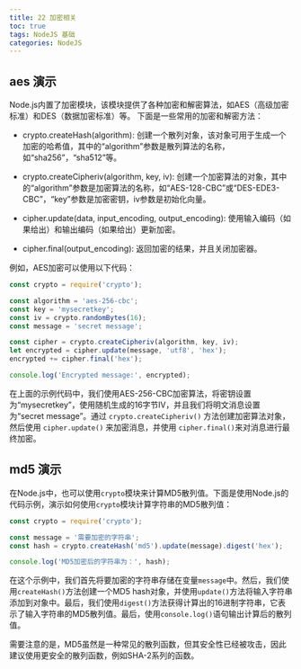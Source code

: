 ```yaml
---
title: 22 加密相关
toc: true
tags: NodeJS 基础
categories: NodeJS
---
```


## aes 演示

Node.js内置了加密模块，该模块提供了各种加密和解密算法，如AES（高级加密标准）和DES（数据加密标准）等。
下面是一些常用的加密和解密方法：

- crypto.createHash(algorithm): 创建一个散列对象，该对象可用于生成一个加密的哈希值，其中的“algorithm”参数是散列算法的名称，如“sha256”，“sha512”等。

- crypto.createCipheriv(algorithm, key, iv): 创建一个加密算法的对象，其中的“algorithm”参数是加密算法的名称，如“AES-128-CBC”或“DES-EDE3-CBC”，“key”参数是加密密钥，iv参数是初始化向量。

- cipher.update(data, input_encoding, output_encoding): 使用输入编码（如果给出）和输出编码（如果给出）更新加密。

- cipher.final(output_encoding): 返回加密的结果，并且关闭加密器。


例如，AES加密可以使用以下代码：

```javascript
const crypto = require('crypto');

const algorithm = 'aes-256-cbc';
const key = 'mysecretkey';
const iv = crypto.randomBytes(16);
const message = 'secret message';

const cipher = crypto.createCipheriv(algorithm, key, iv);
let encrypted = cipher.update(message, 'utf8', 'hex');
encrypted += cipher.final('hex');

console.log('Encrypted message:', encrypted);
```

在上面的示例代码中，我们使用AES-256-CBC加密算法，将密钥设置为“mysecretkey”，使用随机生成的16字节IV，并且我们将明文消息设置为“secret message”。通过 `crypto.createCipheriv()` 方法创建加密算法对象，然后使用 `cipher.update()` 来加密消息，并使用 `cipher.final()`来对消息进行最终加密。

## md5 演示

在Node.js中，也可以使用`crypto`模块来计算MD5散列值。下面是使用Node.js的代码示例，演示如何使用`crypto`模块计算字符串的MD5散列值：
```javascript
const crypto = require('crypto');

const message = '需要加密的字符串';
const hash = crypto.createHash('md5').update(message).digest('hex');

console.log('MD5加密后的字符串为：', hash);
```

在这个示例中，我们首先将要加密的字符串存储在变量`message`中。然后，我们使用`createHash()`方法创建一个MD5 hash对象，并使用`update()`方法将输入字符串添加到对象中。最后，我们使用`digest()`方法获得计算出的16进制字符串，它表示了输入字符串的MD5散列值。最后，使用`console.log()`语句输出计算后的散列值。

需要注意的是，MD5虽然是一种常见的散列函数，但其安全性已经被攻击，因此建议使用更安全的散列函数，例如SHA-2系列的函数。
